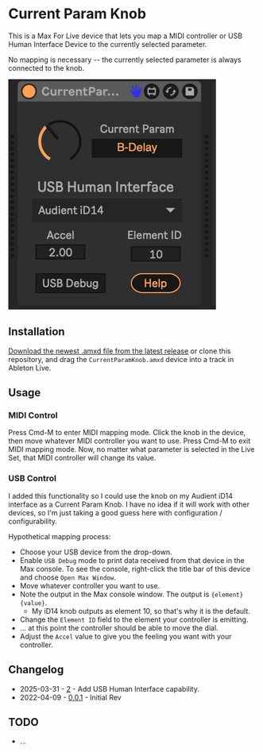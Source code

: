 # Current Param Knob

This is a Max For Live device that lets you map a MIDI controller or USB Human Interface Device to the currently selected parameter.

No mapping is necessary -- the currently selected parameter is always connected to the knob.

![How it Looks](images/device.png)

## Installation

[Download the newest .amxd file from the latest release](https://github.com/zsteinkamp/m4l-CurrentParamKnob/releases) or clone this repository, and drag the `CurrentParamKnob.amxd` device into a track in Ableton Live.

## Usage

### MIDI Control

Press Cmd-M to enter MIDI mapping mode. Click the knob in the device, then move whatever MIDI controller you want to use. Press Cmd-M to exit MIDI mapping mode. Now, no matter what parameter is selected in the Live Set, that MIDI controller will change its value.

### USB Control

I added this functionality so I could use the knob on my Audient iD14 interface as a Current Param Knob. I have no idea if it will work with other devices, so I'm just taking a good guess here with configuration / configurability.

Hypothetical mapping process:
* Choose your USB device from the drop-down.
* Enable `USB Debug` mode to print data received from that device in the Max console. To see the console, right-click the title bar of this device and choose `Open Max Window`.
* Move whatever controller you want to use.
* Note the output in the Max console window. The output is `{element} {value}`.
  * My iD14 knob outputs as element 10, so that's why it is the default.
* Change the `Element ID` field to the element your controller is emitting.
* ... at this point the controller should be able to move the dial.
* Adjust the `Accel` value to give you the feeling you want with your controller.

## Changelog

* 2025-03-31 - [2](https://github.com/zsteinkamp/m4l-zs-CurrentParamKnob/raw/main/frozen/CurrentParamKnob-v2.amxd) - Add USB Human Interface capability.
* 2022-04-09 - [0.0.1](https://github.com/zsteinkamp/m4l-zs-CurrentParamKnob/raw/main/frozen/CurrentParamKnob.0.0.1.amxd) - Initial Rev

## TODO

* ...
